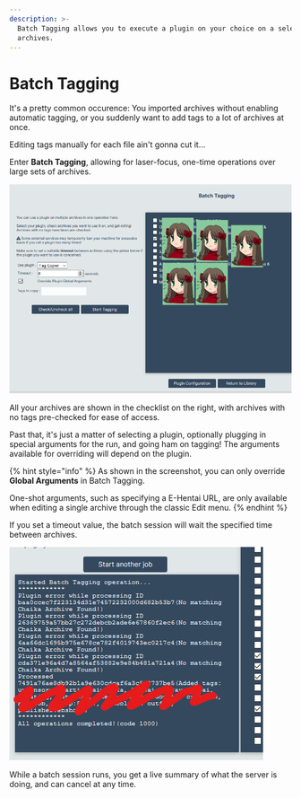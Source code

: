 ```yaml
---
description: >-
  Batch Tagging allows you to execute a plugin on your choice on a selection of
  archives.
---
```


# Batch Tagging

It's a pretty common occurence: You imported archives without enabling automatic tagging, or you suddenly want to add tags to a lot of archives at once.

Editing tags manually for each file ain't gonna cut it...

Enter **Batch Tagging**, allowing for laser-focus, one-time operations over large sets of archives.

![Batch Tagging interface as of 0.5.6](../.gitbook/assets/batch.png)

All your archives are shown in the checklist on the right, with archives with no tags pre-checked for ease of access.

Past that, it's just a matter of selecting a plugin, optionally plugging in special arguments for the run, and going ham on tagging! The arguments available for overriding will depend on the plugin.

{% hint style="info" %}
As shown in the screenshot, you can only override **Global Arguments** in Batch Tagging.

One-shot arguments, such as specifying a E-Hentai URL, are only available when editing a single archive through the classic Edit menu.
{% endhint %}

If you set a timeout value, the batch session will wait the specified time between archives.

![Batch Tagging status window](../.gitbook/assets/batchlog.png)

While a batch session runs, you get a live summary of what the server is doing, and can cancel at any time.

